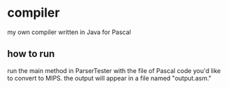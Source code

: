 # compiler
my own compiler written in Java for Pascal

## how to run
run the main method in ParserTester with the file of Pascal code you'd like to convert to MIPS. the output will appear in a file named "output.asm."
